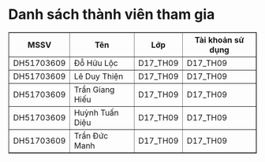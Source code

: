 <h1> Danh sách thành viên tham gia </h1> 
<table border ="1">
    <tr><th>MSSV</th><th>Tên</th><th>Lớp</th><th>Tài khoản sử dụng</th></tr>
    <tr><td>DH51703609</td><td>Đỗ Hữu Lộc</td><td>D17_TH09</td><td>D17_TH09</td></tr>
    <tr><td>DH51703609</td><td>Lê Duy Thiện</td><td>D17_TH09</td><td>D17_TH09</td></tr>
    <tr><td>DH51703609</td><td>Trần Giang Hiếu</td><td>D17_TH09</td><td>D17_TH09</td></tr>
    <tr><td>DH51703609</td><td>Huỳnh Tuấn Diệu</td><td>D17_TH09</td><td>D17_TH09</td></tr>
    <tr><td>DH51703609</td><td>Trần Đức Manh</td><td>D17_TH09</td><td>D17_TH09</td></tr>
</table>
